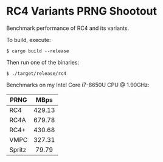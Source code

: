 # RC4 Variants PRNG Shootout
Benchmark performance of RC4 and its variants.

To build, execute:

    $ cargo build --release

Then run one of the binaries:

    $ ./target/release/rc4

Benchmarks on my Intel Core i7-8650U CPU @ 1.90GHz:

| PRNG   | MBps   |
|--------|:------:|
| RC4    | 429.13 |
| RC4A   | 679.78 |
| RC4+   | 430.68 |
| VMPC   | 327.31 |
| Spritz |  79.79 |

